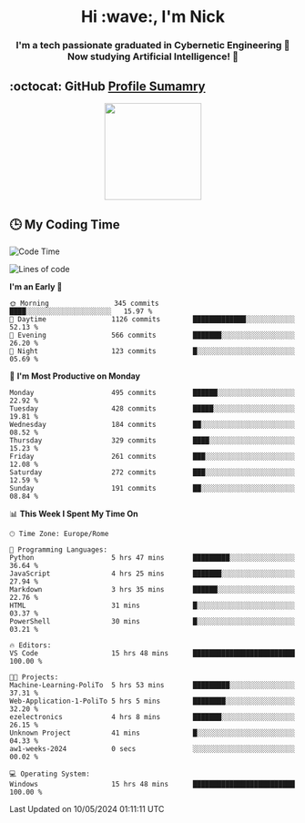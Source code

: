 <h1 align="center">Hi :wave:, I'm Nick</h1>

<h3 align="center">I'm a tech passionate graduated in Cybernetic Engineering 🤖<br>
Now studying Artificial Intelligence! 🧠</h3>


## :octocat: GitHub <a href="https://github.com/vn7n24fzkq/github-profile-summary-cards">Profile Sumamry</a>

<p align="center">
   <img style="height:170px;display:inline-block"  src="http://github-profile-summary-cards.vercel.app/api/cards/profile-details?username=CodeClimberNT&theme=github_dark" />
<!--    <img style="height:170px;display:inline-block"  src="http://github-profile-summary-cards.vercel.app/api/cards/repos-per-language?username=CodeClimberNT&theme=github_dark&exclude=" /> -->
</p>

 ## :clock3: My Coding Time 
 
<!--START_SECTION:waka-->
![Code Time](http://img.shields.io/badge/Code%20Time-201%20hrs%2025%20mins-blue)

![Lines of code](https://img.shields.io/badge/From%20Hello%20World%20I%27ve%20Written-2.7%20million%20lines%20of%20code-blue)

**I'm an Early 🐤** 

```text
🌞 Morning                345 commits         ████░░░░░░░░░░░░░░░░░░░░░   15.97 % 
🌆 Daytime                1126 commits        █████████████░░░░░░░░░░░░   52.13 % 
🌃 Evening                566 commits         ███████░░░░░░░░░░░░░░░░░░   26.20 % 
🌙 Night                  123 commits         █░░░░░░░░░░░░░░░░░░░░░░░░   05.69 % 
```
📅 **I'm Most Productive on Monday** 

```text
Monday                   495 commits         ██████░░░░░░░░░░░░░░░░░░░   22.92 % 
Tuesday                  428 commits         █████░░░░░░░░░░░░░░░░░░░░   19.81 % 
Wednesday                184 commits         ██░░░░░░░░░░░░░░░░░░░░░░░   08.52 % 
Thursday                 329 commits         ████░░░░░░░░░░░░░░░░░░░░░   15.23 % 
Friday                   261 commits         ███░░░░░░░░░░░░░░░░░░░░░░   12.08 % 
Saturday                 272 commits         ███░░░░░░░░░░░░░░░░░░░░░░   12.59 % 
Sunday                   191 commits         ██░░░░░░░░░░░░░░░░░░░░░░░   08.84 % 
```


📊 **This Week I Spent My Time On** 

```text
🕑︎ Time Zone: Europe/Rome

💬 Programming Languages: 
Python                   5 hrs 47 mins       █████████░░░░░░░░░░░░░░░░   36.64 % 
JavaScript               4 hrs 25 mins       ███████░░░░░░░░░░░░░░░░░░   27.94 % 
Markdown                 3 hrs 35 mins       ██████░░░░░░░░░░░░░░░░░░░   22.76 % 
HTML                     31 mins             █░░░░░░░░░░░░░░░░░░░░░░░░   03.37 % 
PowerShell               30 mins             █░░░░░░░░░░░░░░░░░░░░░░░░   03.21 % 

🔥 Editors: 
VS Code                  15 hrs 48 mins      █████████████████████████   100.00 % 

🐱‍💻 Projects: 
Machine-Learning-PoliTo  5 hrs 53 mins       █████████░░░░░░░░░░░░░░░░   37.31 % 
Web-Application-1-PoliTo 5 hrs 5 mins        ████████░░░░░░░░░░░░░░░░░   32.20 % 
ezelectronics            4 hrs 8 mins        ███████░░░░░░░░░░░░░░░░░░   26.15 % 
Unknown Project          41 mins             █░░░░░░░░░░░░░░░░░░░░░░░░   04.33 % 
aw1-weeks-2024           0 secs              ░░░░░░░░░░░░░░░░░░░░░░░░░   00.02 % 

💻 Operating System: 
Windows                  15 hrs 48 mins      █████████████████████████   100.00 % 
```


 Last Updated on 10/05/2024 01:11:11 UTC
<!--END_SECTION:waka-->


